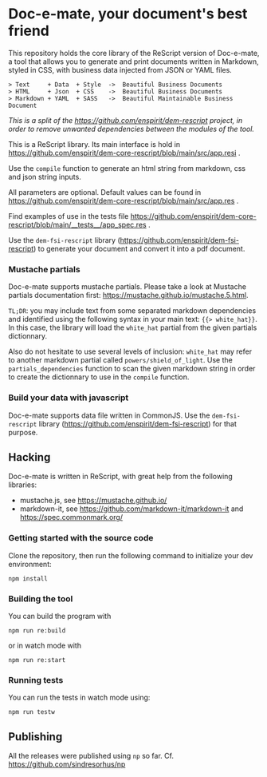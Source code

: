 # Doc-e-mate, your document's best friend

This repository holds the core library of the ReScript version of Doc-e-mate,
a tool that allows you to generate and print documents written in Markdown,
styled in CSS, with business data injected from JSON or YAML files.

```
> Text     + Data  + Style  ->  Beautiful Business Documents
> HTML     + Json  + CSS    ->  Beautiful Business Documents
> Markdown + YAML  + SASS   ->  Beautiful Maintainable Business Document
```

*This is a split of the https://github.com/enspirit/dem-rescript project,
in order to remove unwanted dependencies between the modules of the tool.*

This is a ReScript library. Its main interface is hold in 
https://github.com/enspirit/dem-core-rescript/blob/main/src/app.resi .

Use the `compile` function to generate an html string from markdown, css and
json string inputs.

All parameters are optional. Default values can be found in
https://github.com/enspirit/dem-core-rescript/blob/main/src/app.res .

Find examples of use in the tests file 
https://github.com/enspirit/dem-core-rescript/blob/main/__tests__/app_spec.res .

Use the `dem-fsi-rescript` library (https://github.com/enspirit/dem-fsi-rescript)
to generate your document and convert it into a pdf document.

### Mustache partials

Doc-e-mate supports mustache partials. Please take a look at Mustache partials
documentation first: https://mustache.github.io/mustache.5.html.

`TL;DR`: you may include text from some separated markdown dependencies and 
identified using the following syntax in your main text: `{{> white_hat}}`.
In this case, the library will load the `white_hat` partial from the given
partials dictionnary.

Also do not hesitate to use several levels of inclusion: `white_hat` may refer
to another markdown partial called `powers/shield_of_light`. Use the
`partials_dependencies` function to scan the given markdown string in order to
create the dictionnary to use in the `compile` function.

### Build your data with javascript

Doc-e-mate supports data file written in CommonJS. Use the `dem-fsi-rescript`
library (https://github.com/enspirit/dem-fsi-rescript) for that purpose.

## Hacking

Doc-e-mate is written in ReScript, with great help from the
following libraries:
* mustache.js, see https://mustache.github.io/
* markdown-it, see https://github.com/markdown-it/markdown-it and https://spec.commonmark.org/

### Getting started with the source code

Clone the repository, then run the following command to initialize your dev
environment:

```
npm install
```
### Building the tool

You can build the program with

```
npm run re:build
```

or in watch mode with

```
npm run re:start
```

### Running tests

You can run the tests in watch mode using:

```
npm run testw
```

 ## Publishing

 All the releases were published using `np` so far. Cf.
 https://github.com/sindresorhus/np

